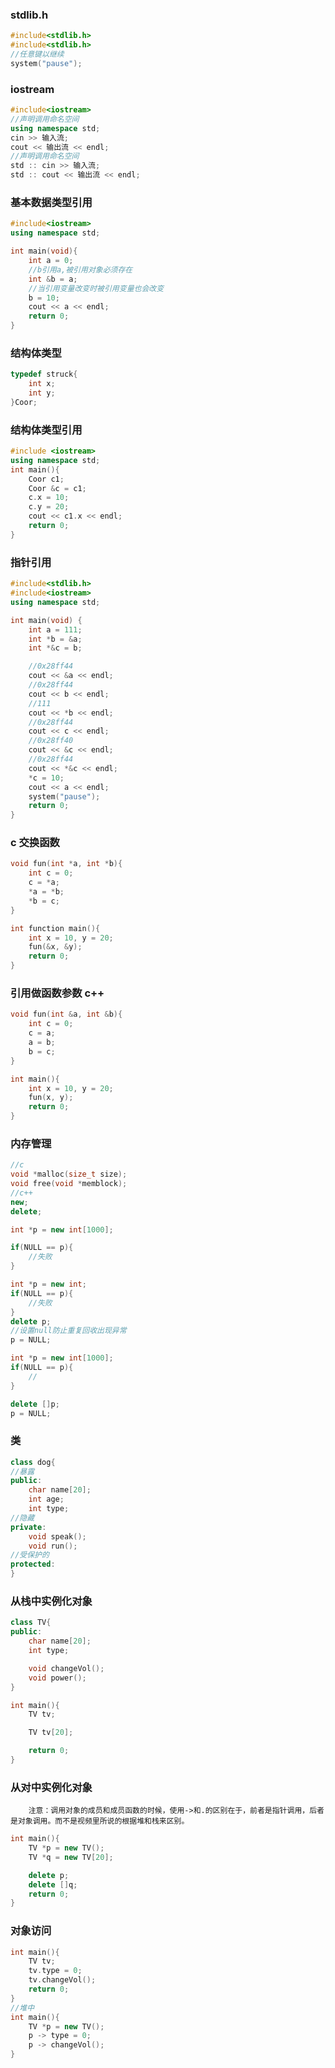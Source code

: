 ### stdlib.h

```c++
#include<stdlib.h>
#include<stdlib.h>
//任意键以继续
system("pause");
```

### iostream
```c++
#include<iostream>
//声明调用命名空间
using namespace std;
cin >> 输入流;
cout << 输出流 << endl;
//声明调用命名空间
std :: cin >> 输入流;
std :: cout << 输出流 << endl;
```

### 基本数据类型引用

```c++
#include<iostream>
using namespace std;

int main(void){
	int a = 0;
	//b引用a,被引用对象必须存在
	int &b = a; 
	//当引用变量改变时被引用变量也会改变
	b = 10;
	cout << a << endl;
	return 0;
}
```
### 结构体类型

```c++
typedef struck{
	int x;
	int y;
}Coor;
```
### 结构体类型引用

```c++
#include <iostream>
using namespace std;
int main(){
	Coor c1;
	Coor &c = c1;
	c.x = 10;
	c.y = 20;
	cout << c1.x << endl;
	return 0;
}
```
### 指针引用
```c++
#include<stdlib.h>
#include<iostream>
using namespace std;

int main(void) {
	int a = 111;
	int *b = &a;
	int *&c = b;

	//0x28ff44
	cout << &a << endl;
	//0x28ff44
	cout << b << endl;
	//111
	cout << *b << endl;
	//0x28ff44
	cout << c << endl;
	//0x28ff40
	cout << &c << endl;
	//0x28ff44
	cout << *&c << endl;
	*c = 10;
	cout << a << endl;
	system("pause");
	return 0;
}
```
### c 交换函数

```c
void fun(int *a, int *b){
	int c = 0;
	c = *a;
	*a = *b;
	*b = c;
}

int function main(){
	int x = 10, y = 20;
	fun(&x, &y);
	return 0;
}
```

### 引用做函数参数 c++
```c++
void fun(int &a, int &b){
	int c = 0;
	c = a;
	a = b;
	b = c;
}

int main(){
	int x = 10, y = 20;
	fun(x, y);
	return 0;
}
```
### 内存管理
```c++
//c
void *malloc(size_t size);
void free(void *memblock);
//c++
new;
delete;

int *p = new int[1000];

if(NULL == p){
	//失败
}

int *p = new int;
if(NULL == p){
	//失败
}
delete p;
//设置null防止重复回收出现异常
p = NULL;

int *p = new int[1000];
if(NULL == p){
	//
}

delete []p;
p = NULL;
```
### 类
```c++
class dog{
//暴露
public:
	char name[20];
	int age;
	int type;
//隐藏
private:
	void speak();
	void run();
//受保护的
protected:
}
```
### 从栈中实例化对象
```c++
class TV{
public:
	char name[20];
	int type;

	void changeVol();
	void power();
}

int main(){
	TV tv;

	TV tv[20];

	return 0;
}
```
### 从对中实例化对象

		注意：调用对象的成员和成员函数的时候，使用->和.的区别在于，前者是指针调用，后者是对象调用。而不是视频里所说的根据堆和栈来区别。
```c++
int main(){
	TV *p = new TV();
	TV *q = new TV[20];

	delete p;
	delete []q;
	return 0;
}
```

### 对象访问
```c++
int main(){
	TV tv;
	tv.type = 0;
	tv.changeVol();
	return 0;
}
//堆中
int main(){
	TV *p = new TV();
	p -> type = 0;
	p -> changeVol();
}
```